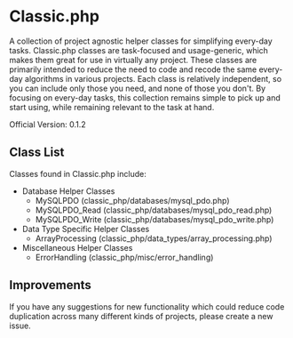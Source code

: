 # Classic.php
A collection of project agnostic helper classes for simplifying every-day tasks. Classic.php classes are task-focused and usage-generic, which makes them great for use in virtually any project. These classes are primarily intended to reduce the need to code and recode the same every-day algorithms in various projects. Each class is relatively independent, so you can include only those you need, and none of those you don't. By focusing on every-day tasks, this collection remains simple to pick up and start using, while remaining relevant to the task at hand.

Official Version: 0.1.2

## Class List
Classes found in Classic.php include:

* Database Helper Classes
  * MySQLPDO (classic_php/databases/mysql_pdo.php)
  * MySQLPDO_Read (classic_php/databases/mysql_pdo_read.php)
  * MySQLPDO_Write (classic_php/databases/mysql_pdo_write.php)
* Data Type Specific Helper Classes
  * ArrayProcessing (classic_php/data_types/array_processing.php)
* Miscellaneous Helper Classes
  * ErrorHandling (classic_php/misc/error_handling)

## Improvements
If you have any suggestions for new functionality which could reduce code duplication across many different kinds of projects, please create a new issue.
